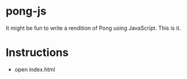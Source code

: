 # pong-js

It might be fun to write a rendition of Pong using JavaScript. This is it.

# Instructions
- open index.html